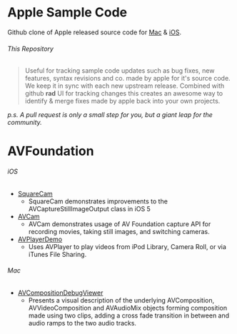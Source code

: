 Apple Sample Code
===============

Github clone of Apple released source code for [Mac][2] & [iOS][1].

###### This Repository
>Useful for tracking sample code updates such as bug fixes, new features, syntax revisions and co. made by apple for it's source code.
>We keep it in sync with each new upstream release. Combined with github **rad** UI for tracking changes this creates an awesome way to identify & merge fixes made by apple back into your own projects.

*p.s. A pull request is only a small step for you, but a giant leap for the community.*

# AVFoundation
###### iOS
 * [SquareCam](https://github.com/sugarso/AppleSampleCode/tree/master/iOS/AVFoundation/SquareCam)
   * SquareCam demonstrates improvements to the AVCaptureStillImageOutput class in iOS 5
 * [AVCam](https://github.com/sugarso/AppleSampleCode/tree/master/iOS/AVFoundation/AVCam)
   * AVCam demonstrates usage of AV Foundation capture API for recording movies, taking still images, and switching cameras.
 * [AVPlayerDemo](https://github.com/sugarso/AppleSampleCode/tree/master/iOS/AVFoundation/AVPlayerDemo) 
   * Uses AVPlayer to play videos from iPod Library, Camera Roll, or via iTunes File Sharing.

###### Mac
 * [AVCompositionDebugViewer](https://github.com/sugarso/AppleSampleCode/tree/master/Mac/AVFoundation/AVCompositionDebugViewer)
   * Presents a visual description of the underlying AVComposition, AVVideoComposition and AVAudioMix objects forming composition made using two clips, adding a cross fade transition in between and audio ramps to the two audio tracks.




[1]: https://developer.apple.com/library/ios/navigation/#section=Resource%20Types&topic=Sample%20Code
[2]: https://developer.apple.com/library/mac/navigation/index.html#topic=Sample+Code&section=Resource+Types
